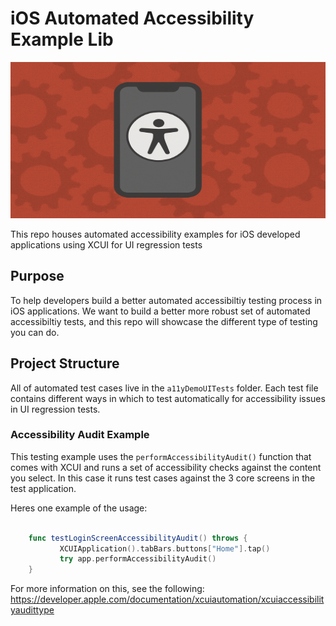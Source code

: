 # iOS Automated Accessibility Example Lib
<div align="center">
 <img src="./mobilebanner.png" alt="iOS Automation Logo"  width="700" height="250">
</div>


This repo houses automated accessibility examples for iOS developed applications using XCUI for UI regression tests

## Purpose

To help developers build a better automated accessibiltiy testing process in iOS applications. We want to build a better more robust set of automated accessibiltiy tests, and this repo will showcase the different type of testing you can do. 


## Project Structure

All of automated test cases live in the `a11yDemoUITests` folder. Each test file contains different ways in which to test automatically for accessibility issues in UI regression tests. 

### Accessibility Audit Example

This testing example uses the `performAccessibilityAudit()` function that comes with XCUI and runs a set of accessibility checks against the content you select. In this case it runs test cases against the 3 core screens in the test application. 

Heres one example of the usage: 

``` swift

    func testLoginScreenAccessibilityAudit() throws {
           XCUIApplication().tabBars.buttons["Home"].tap()
           try app.performAccessibilityAudit()
    }
```

For more information on this, see the following: https://developer.apple.com/documentation/xcuiautomation/xcuiaccessibilityaudittype 
